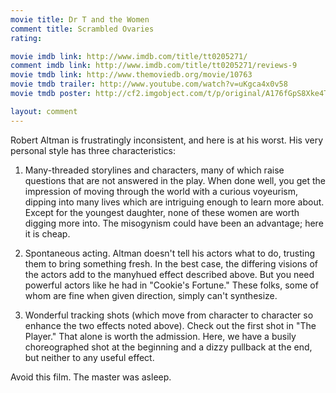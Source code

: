 ```yaml
---
movie title: Dr T and the Women
comment title: Scrambled Ovaries
rating: 

movie imdb link: http://www.imdb.com/title/tt0205271/
comment imdb link: http://www.imdb.com/title/tt0205271/reviews-9
movie tmdb link: http://www.themoviedb.org/movie/10763
movie tmdb trailer: http://www.youtube.com/watch?v=uKgca4x0v58
movie tmdb poster: http://cf2.imgobject.com/t/p/original/A176fGpS8Xke4TeGnmeFYKVsWGM.jpg

layout: comment
---
```


Robert Altman is frustratingly inconsistent, and here is at his worst. His very personal style has three characteristics:

1. Many-threaded storylines and characters, many of which raise questions that are not answered in the play. When done well, you get the impression of moving through the world with a curious voyeurism, dipping into many lives which are intriguing enough to learn more about. Except for the youngest daughter, none of these women are worth digging more into. The misogynism could have been an advantage; here it is cheap.

2. Spontaneous acting. Altman doesn't tell his actors what to do, trusting them to bring something fresh. In the best case, the differing visions of the actors add to the manyhued effect described above. But you need powerful actors like he had in "Cookie's Fortune." These folks, some of whom are fine when given direction, simply can't synthesize.

3. Wonderful tracking shots (which move from character to character so enhance the two effects noted above). Check out the first shot in "The Player." That alone is worth the admission. Here, we have a busily choreographed shot at the beginning and a dizzy pullback at the end, but neither to any useful effect.

Avoid this film. The master was asleep.